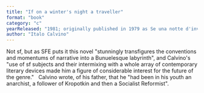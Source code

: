 ```yaml
---
title: "If on a winter's night a traveller"
format: "book"
category: "c"
yearReleased: "1981; originally published in 1979 as Se una notte d'inverno un viaggiatore"
author: "Italo Calvino"
---
```

Not sf, but as  SFE puts it  this novel "stunningly transfigures the conventions and momentums of narrative  into a Bunuelesque labyrinth", and Calvino's "use of sf subjects and their  intermixing with a whole array of contemporary literary devices made him a  figure of considerable interest for the future of the genre."
 
Calvino wrote, of his father, that he "had been in his  youth an anarchist, a follower of Kropotkin and then a Socialist Reformist".
 